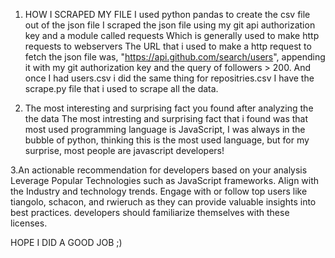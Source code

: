 1. HOW I SCRAPED MY FILE
      I used python pandas to create the csv file out of the json file 
      I scraped the json file using my git api authorization key and a module called requests
      Which is generally used to make http requests to webservers
      The URL that i used to make a http request to fetch the json file was, "https://api.github.com/search/users", appending it with my git authorization key and the query of followers > 200.
      And once I had users.csv i did the same thing for repositries.csv
      I have the scrape.py file that i used to scrape all the data.

2. The most interesting and surprising fact you found after analyzing the the data
      The most intresting and surprising fact that i found was that most used programming language is JavaScript, I was always in the bubble of python, thinking this is the most used language, but for my surprise,
      most people are javascript developers!

3.An actionable recommendation for developers based on your analysis
      Leverage Popular Technologies such as JavaScript frameworks.
      Align with the Industry and technology trends.
      Engage with or follow top users like tiangolo, schacon, and rwieruch as they can provide valuable insights into best practices.
      developers should familiarize themselves with these licenses.

HOPE I DID A GOOD JOB ;)

